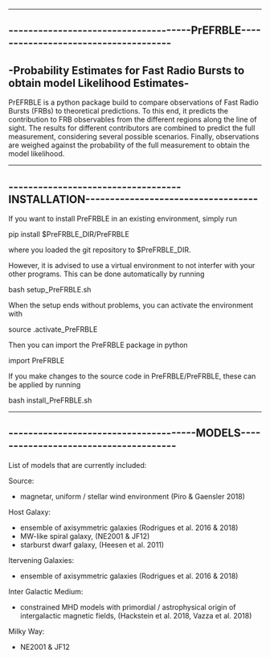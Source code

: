 ----------------------------------------------------------------------------------
-------------------------------------PrEFRBLE-------------------------------------
----------------------------------------------------------------------------------
-Probability Estimates for Fast Radio Bursts to obtain model Likelihood Estimates-
----------------------------------------------------------------------------------

PrEFRBLE is a python package build to compare observations of Fast Radio Bursts (FRBs) to theoretical predictions. To this end, it predicts the contribution to FRB observables from the different regions along the line of sight. The results for different contributors are combined to predict the full measurement, considering several possible scenarios. Finally, observations are weighed against the probability of the full measurement to obtain the model likelihood.



----------------------------------------------------------------------------------
-----------------------------------INSTALLATION-----------------------------------
----------------------------------------------------------------------------------

If you want to install PreFRBLE in an existing environment, simply run

pip install $PreFRBLE_DIR/PreFRBLE

where you loaded the git repository to $PreFRBLE_DIR.


However, it is advised to use a virtual environment to not interfer with your other programs. This can be done automatically by running

bash setup_PreFRBLE.sh

When the setup ends without problems, you can activate the environment with

source .activate_PreFRBLE

Then you can import the PreFRBLE package in python

import PreFRBLE

If you make changes to the source code in PreFRBLE/PreFRBLE, these can be applied by running

bash install_PreFRBLE.sh  



----------------------------------------------------------------------------------
--------------------------------------MODELS--------------------------------------
----------------------------------------------------------------------------------


List of models that are currently included:

Source:
 - magnetar, uniform / stellar wind environment (Piro & Gaensler 2018)

Host Galaxy:
 - ensemble of axisymmetric galaxies (Rodrigues et al. 2016 & 2018)
 - MW-like spiral galaxy, (NE2001 & JF12)
 - starburst dwarf galaxy, (Heesen et al. 2011)

Itervening Galaxies:
 - ensemble of axisymmetric galaxies (Rodrigues et al. 2016 & 2018)

Inter Galactic Medium:
 - constrained MHD models with primordial / astrophysical origin of intergalactic magnetic fields, (Hackstein et al. 2018, Vazza et al. 2018)

Milky Way:
 - NE2001 & JF12


